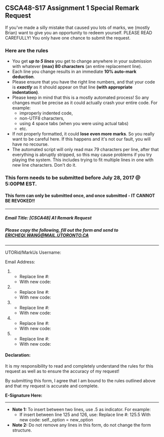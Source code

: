 CSCA48-S17 Assignment 1 Special Remark Request
---------------
If you've made a silly mistake that caused you lots of marks, we (mostly Brian) want to give you an opportunity to redeem yourself.
PLEASE READ CAREFULLY! You only have one chance to submit the request.

### Here are the rules
+ You get _**up to 5 lines**_ you get to change anywhere in your submission with whatever **(max) 80 characters** (an entire replacement line). 
+ Each line you change results in an immediate **10% auto-mark deduction**.
+ Please ensure that you have the right line numbers, and that your code is _**exactly**_ as it should appear on that line **(with appropriate indentation)**.
+ Please keep in mind that this is a mostly automated process! So any changes must be precise as it could actually crash your entire code. For example:
    + improperly indented code, 
    + non-UTF8 characters,
    + using 4 space tabs (when you were using actual tabs)
    + etc.
+ If not properly formatted, it could **lose even more marks**. So you really want to be careful here. If this happens and it's not our fault, you will have no recourse.
+ The automated script will only read max 79 characters per line, after that everything is abruptly stripped, so this may cause problems if you try playing the system. This includes trying to fit multiple lines in one with new line characters. Don't do it.

### This form needs to be submitted before July 28, 2017 @ 5:00PM EST.

#### This form can only be submitted once, and once submitted - IT CANNOT BE REVOKED!!

---------------

##### Email Title: [CSCA48] A1 Remark Request
##### Please copy the following, fill out the form and send to ERICHEQI.WANG@MAIL.UTORONTO.CA

---------------

UTORid/MarkUs Username:

Email Address:

1.
    + Replace line #:
    + With new code:

2.
    + Replace line #:
    + With new code:

3.
    + Replace line #:
    + With new code:

4.
    + Replace line #:
    + With new code:

5.
    + Replace line #:
    + With new code:

#### Declaration:
It is my responsibility to read and completely understand the rules for this request as well as to ensure the accuracy of my request!

By submitting this form, I agree that I am bound to the rules outlined above and that my request is accurate and complete.

**E-Signature Here:** 

---------------

+ **Note 1:** To insert between two lines, use .5 as indicator. For example:
    + If insert between line 125 and 126, use:
        Replace line #: 125.5
        With new code:        self._option = new_option
+ **Note 2:** Do not remove any lines in this form, do not change the form structure.
